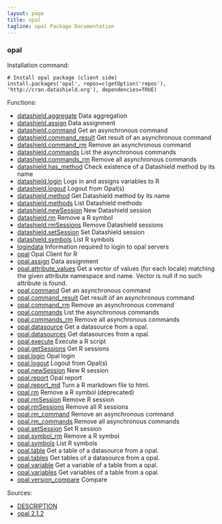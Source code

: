 ```yaml
---
layout: page
title: opal
tagline: opal Package Documentation
---
```



### opal

Installation command:

	# Install opal package (client side)
	install.packages('opal', repos=c(getOption('repos'), 'http://cran.datashield.org'), dependencies=TRUE)

Functions:


* [datashield.aggregate](datashield.aggregate.html) Data aggregation
* [datashield.assign](datashield.assign.html) Data assignment
* [datashield.command](datashield.command.html) Get an asynchronous command
* [datashield.command_result](datashield.command_result.html) Get result of an asynchronous command
* [datashield.command_rm](datashield.command_rm.html) Remove an asynchronous command
* [datashield.commands](datashield.commands.html) List the asynchronous commands
* [datashield.commands_rm](datashield.commands_rm.html) Remove all asynchronous commands
* [datashield.has_method](datashield.has_method.html) Check existence of a Datashield method by its name
* [datashield.login](datashield.login.html) Logs in and assigns variables to R
* [datashield.logout](datashield.logout.html) Logout from Opal(s)
* [datashield.method](datashield.method.html) Get Datashield method by its name
* [datashield.methods](datashield.methods.html) List Datashield methods
* [datashield.newSession](datashield.newSession.html) New Datashield session
* [datashield.rm](datashield.rm.html) Remove a R symbol
* [datashield.rmSessions](datashield.rmSessions.html) Remove Datashield sessions
* [datashield.setSession](datashield.setSession.html) Set Datashield session
* [datashield.symbols](datashield.symbols.html) List R symbols
* [logindata](logindata.html) Information required to login to opal servers
* [opal](opal.html) Opal Client for R
* [opal.assign](opal.assign.html) Data assignment
* [opal.attribute_values](opal.attribute_values.html) Get a vector of values (for each locale) matching the given attribute namespace and name. Vector is null if no such attribute is found.
* [opal.command](opal.command.html) Get an asynchronous command
* [opal.command_result](opal.command_result.html) Get result of an asynchronous command
* [opal.command_rm](opal.command_rm.html) Remove an asynchronous command
* [opal.commands](opal.commands.html) List the asynchronous commands
* [opal.commands_rm](opal.commands_rm.html) Remove all asynchronous commands
* [opal.datasource](opal.datasource.html) Get a datasource from a opal.
* [opal.datasources](opal.datasources.html) Get datasources from a opal.
* [opal.execute](opal.execute.html) Execute a R script
* [opal.getSessions](opal.getSessions.html) Get R sessions
* [opal.login](opal.login.html) Opal login
* [opal.logout](opal.logout.html) Logout from Opal(s)
* [opal.newSession](opal.newSession.html) New R session
* [opal.report](opal.report.html) Opal report
* [opal.report_md](opal.report_md.html) Turn a R markdown file to html.
* [opal.rm](opal.rm.html) Remove a R symbol (deprecated)
* [opal.rmSession](opal.rmSession.html) Remove R session
* [opal.rmSessions](opal.rmSessions.html) Remove all R sessions
* [opal.rm_command](opal.rm_command.html) Remove an asynchronous command
* [opal.rm_commands](opal.rm_commands.html) Remove all asynchronous commands
* [opal.setSession](opal.setSession.html) Set R session
* [opal.symbol_rm](opal.symbol_rm.html) Remove a R symbol
* [opal.symbols](opal.symbols.html) List R symbols
* [opal.table](opal.table.html) Get a table of a datasource from a opal.
* [opal.tables](opal.tables.html) Get tables of a datasource from a opal.
* [opal.variable](opal.variable.html) Get a variable of a table from a opal.
* [opal.variables](opal.variables.html) Get variables of a table from a opal.
* [opal.version_compare](opal.version_compare.html) Compare

Sources:

* [DESCRIPTION](https://raw.github.com/datashield/opal/2.1.2/DESCRIPTION)
* [opal 2.1.2](https://github.com/datashield/opal/tree/2.1.2)

